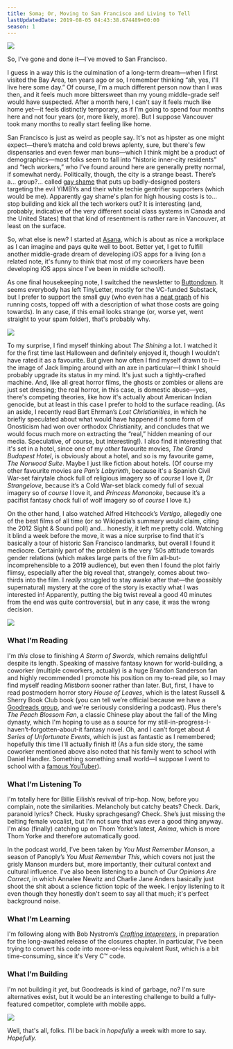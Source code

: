 ```yaml
---
title: Soma; Or, Moving to San Francisco and Living to Tell
lastUpdatedDate: 2019-08-05 04:43:38.674489+00:00
season: 1
---
```


![](https://buttondown-attachments.s3.us-west-2.amazonaws.com/images/891f1c3b-2797-441c-a4f0-c3cc3d298264.jpg)

So, I've gone and done it—I’ve moved to San Francisco.

I guess in a way this is the culmination of a long-term dream—when I first visited the Bay Area, ten years ago or so, I remember thinking “ah, yes, I'll live here some day.” Of course, I'm a much different person now than I was then, and it feels much more bittersweet than my young middle-grade self would have suspected. After a month here, I can't say it feels much like home yet—it feels distinctly temporary, as if I'm going to spend four months here and not four years (or, more likely, more). But I suppose Vancouver took many months to really start feeling like home.

San Francisco is just as weird as people say. It's not as hipster as one might expect—there’s matcha and cold brews aplenty, sure, but there's few dispensaries and even fewer man buns—which I think might be a product of demographics—most folks seem to fall into “historic inner-city residents” and “tech workers,” who I’ve found around here are generally pretty normal, if somewhat nerdy. Politically, though, the city is a strange beast. There’s a... group?... called [gay shame](https://buttondown.email/running-costs) that puts up badly-designed posters targeting the evil YIMBYs and their white techie gentrifier supporters (which would be me). Apparently gay shame's plan for high housing costs is to... stop building and kick all the tech workers out? It is interesting (and, probably, indicative of the very different social class systems in Canada and the United States) that that kind of resentment is rather rare in Vancouver, at least on the surface.

So, what else is new? I started at [Asana](https://asana.com/), which is about as nice a workplace as I can imagine and pays quite well to boot. Better yet, I get to fulfill another middle-grade dream of developing iOS apps for a living (on a related note, it's funny to think that most of my coworkers have been developing iOS apps since I've been in middle school!).

As one final housekeeping note, I switched the newsletter to [Buttondown](https://buttondown.email/). It seems everybody has left TinyLetter, mostly for the VC-funded Substack, but I prefer to support the small guy (who even has a [neat graph](https://buttondown.email/running-costs) of his running costs, topped off with a description of what those costs are going towards). In any case, if this email looks strange (or, worse yet, went straight to your spam folder), that's probably why.

 ![](https://buttondown-attachments.s3.us-west-2.amazonaws.com/images/c248813d-bb4e-48e4-92e9-5de874ce391d.jpg)

To my surprise, I find myself thinking about *The Shining* a lot. I watched it for the first time last Halloween and definitely enjoyed it, though I wouldn't have rated it as a favourite. But given how often I find myself drawn to it—the image of Jack limping around with an axe in particular—I think I should probably upgrade its status in my mind. It's just such a tightly-crafted machine. And, like all great horror films, the ghosts or zombies or aliens are just set dressing; the real horror, in this case, is domestic abuse—yes, there's competing theories, like how it's actually about American Indian genocide, but at least in this case I prefer to hold to the surface reading. (As an aside, I recently read Bart Ehrman’s *Lost Christianities*, in which he briefly speculated about what would have happened if some form of Gnosticism had won over orthodox Christianity, and concludes that we would focus much more on extracting the “real,” hidden meaning of our media. Speculative, of course, but interesting!). I also find it interesting that it's set in a hotel, since one of my *other* favourite movies, *The Grand Budapest Hotel*, is obviously about a hotel, and so is my favourite game, *The Norwood Suite*. Maybe I just like fiction about hotels. (Of course my other favourite movies are *Pan’s Labyrinth*, because it's a Spanish Civil War-set fairytale chock full of religious imagery so of *course* I love it, *Dr Strangelove*, because it’s a Cold War-set black comedy full of sexual imagery so of *course* I love it, and *Princess Mononoke*, because it’s a pacifist fantasy chock full of wolf imagery so of *course* I love it.)

On the other hand, I also watched Alfred Hitchcock’s *Vertigo*, allegedly one of the best films of all time (or so Wikipedia’s summary would claim, citing the 2012 Sight & Sound poll) and... honestly, it left me pretty cold. Watching it blind a week before the move, it was a nice surprise to find that it's basically a tour of historic San Francisco landmarks, but overall I found it mediocre. Certainly part of the problem is the very '50s attitude towards gender relations (which makes large parts of the film all-but-incomprehensible to a 2019 audience), but even then I found the plot fairly flimsy, especially after the big reveal that, strangely, comes about two-thirds into the film. I *really* struggled to stay awake after that—the (possibly supernatural) mystery at the core of the story is exactly what I was interested in!
Apparently, putting the big twist reveal a good 40 minutes from the end was quite controversial, but in any case, it was the wrong decision.

 ![](https://buttondown-attachments.s3.us-west-2.amazonaws.com/images/f0425c04-9c1e-4b36-ac54-a307e3b36aa6.jpg)

### What I’m Reading

I'm *this* close to finishing *A Storm of Swords*, which remains delightful despite its length. Speaking of massive fantasy known for world-building, a coworker (multiple coworkers, actually) is a huge Brandon Sanderson fan and highly recommended I promote his position on my to-read pile, so I may find myself reading *Mistborn* sooner rather than later. But, first, I have to read postmodern horror story *House of Leaves*, which is the latest Russell & Sherry Book Club book (you can tell we’re official because we have a [Goodreads group](https://www.goodreads.com/group/show/998090-russell-sherry-book-club), and we're seriously considering a podcast). Plus there's *The Peach Blossom Fan*, a classic Chinese play about the fall of the Ming dynasty, which I'm hoping to use as a source for my still-in-progress-I-haven’t-forgotten-about-it fantasy novel. Oh, and I can’t forget about *A Series of Unfortunate Events*, which is just as fantastic as I remembered; hopefully this time I'll actually finish it! (As a fun side story, the same coworker mentioned above also noted that his family went to school with Daniel Handler. Something something small world—I suppose I went to school with a [famous YouTuber](https://www.youtube.com/channel/UCmh5gdwCx6lN7gEC20leNVA)).

### What I’m Listening To

I'm totally here for Billie Eilish’s revival of trip-hop. Now, before you complain, note the similarities. Melancholy but catchy beats? Check. Dark, paranoid lyrics? Check. Husky sprachgesang? Check. She’s just missing the belting female vocalist, but I'm not sure that was ever a good thing anyway. I'm also (finally) catching up on Thom Yorke’s latest, *Anima*, which is more Thom Yorke and therefore automatically good.

In the podcast world, I’ve been taken by *You Must Remember Manson*, a season of Panoply’s *You Must Remember This*, which covers not just the grisly Manson murders but, more importantly, their cultural context and cultural influence. I've also been listening to a bunch of *Our Opinions Are Correct*, in which Annalee Newitz and Charlie Jane Anders basically just shoot the shit about a science fiction topic of the week. I enjoy listening to it even though they honestly don't seem to say all that much; it's perfect background noise.

### What I’m Learning

I'm following along with Bob Nystrom’s [*Crafting Intepreters*](http://www.craftinginterpreters.com/), in preparation for the long-awaited release of the closures chapter. In particular, I've been trying to convert his code into more-or-less equivalent Rust, which is a bit time-consuming, since it's Very C™️ code.

### What I’m Building

I'm not building it *yet*, but Goodreads is kind of garbage, no? I'm sure alternatives exist, but it would be an interesting challenge to build a fully-featured competitor, complete with mobile apps.

![](https://buttondown-attachments.s3.us-west-2.amazonaws.com/images/7652c743-8766-49a0-90a9-c34099d84f3f.jpg)

Well, that's all, folks. I'll be back in *hopefully* a week with more to say. *Hopefully.*